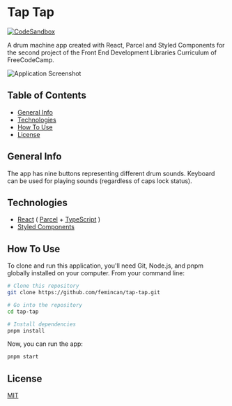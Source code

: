 # Tap Tap

[![CodeSandbox](https://img.shields.io/badge/Codesandbox-040404?style=for-the-badge&logo=codesandbox&logoColor=DBDBDB)](https://codesandbox.io/p/github/femincan/tap-tap/main)

A drum machine app created with React, Parcel and Styled Components for the second project of the Front End Development Libraries Curriculum of FreeCodeCamp.

![Application Screenshot](https://github.com/femincan/tap-tap/assets/78358128/4f21d58e-1a91-436b-b885-23c14cf74a77)


## Table of Contents

- [General Info](#general-info)
- [Technologies](#technologies)
- [How To Use](#how-to-use)
- [License](#license)

## General Info

The app has nine buttons representing different drum sounds. Keyboard can be used for playing sounds (regardless of caps lock status).

## Technologies

- [React](https://reactjs.org) ( [Parcel](https://parceljs.org) + [TypeScript](https://typescriptlang.org) )
- [Styled Components](https://styled-components.com/)

## How To Use

To clone and run this application, you'll need Git, Node.js, and pnpm globally installed on your computer. From your command line:

```bash
# Clone this repository
git clone https://github.com/femincan/tap-tap.git

# Go into the repository
cd tap-tap

# Install dependencies
pnpm install
```

Now, you can run the app:

```bash
pnpm start
```

## License

[MIT](./LICENSE)
